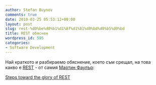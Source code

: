 ```yaml
---
author: Stefan Buynov
comments: true
date: 2010-03-25 05:53:12+00:00
layout: post
slug: rest-%d0%be%d0%b1%d1%8f%d1%81%d0%bd%d0%b5%d0%bd
title: REST обяснен
wordpress_id: 595
categories:
- Software Development
---
```


Най краткото и разбираемо обяснение, което съм срещал, на това какво е [REST](http://en.wikipedia.org/wiki/Representational_State_Transfer) - от самия [Мартин Фаулър](http://martinfowler.com/):

[Steps toward the glory of REST](http://martinfowler.com/articles/richardsonMaturityModel.html)

